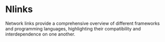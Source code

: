# Nlinks

Network links provide a comprehensive overview of different frameworks and programming languages, highlighting their compatibility and interdependence on one another.



